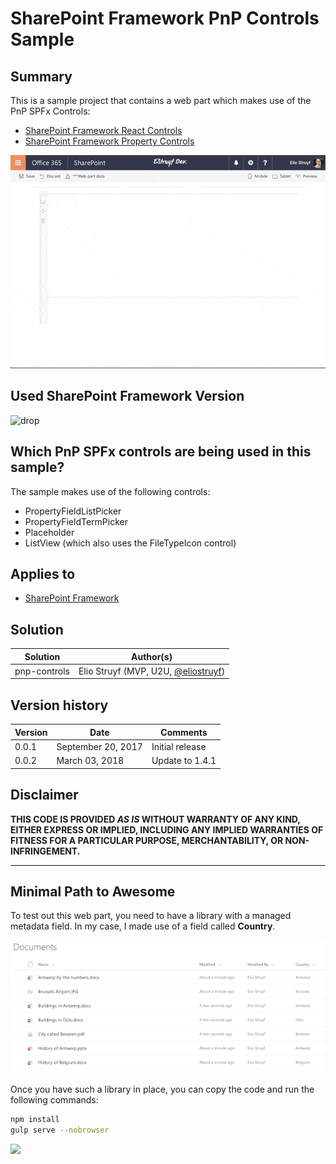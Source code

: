 # SharePoint Framework PnP Controls Sample

## Summary

This is a sample project that contains a web part which makes use of the PnP SPFx Controls:

- [SharePoint Framework React Controls](https://www.npmjs.com/package/@pnp/spfx-controls-react)
- [SharePoint Framework Property Controls](https://www.npmjs.com/package/@pnp/spfx-property-controls)

![Web part outcome](./assets/webpart-outcome.gif)

## Used SharePoint Framework Version
![drop](https://img.shields.io/badge/drop-1.4.1-green.svg)

## Which PnP SPFx controls are being used in this sample?

The sample makes use of the following controls:
- PropertyFieldListPicker
- PropertyFieldTermPicker
- Placeholder
- ListView (which also uses the FileTypeIcon control)

## Applies to

* [SharePoint Framework](http://dev.office.com/sharepoint/docs/spfx/sharepoint-framework-overview)

## Solution

Solution|Author(s)
--------|---------
pnp-controls|Elio Struyf (MVP, U2U, [@eliostruyf](https://twitter.com/eliostruyf))

## Version history

Version|Date|Comments
-------|----|--------
0.0.1|September 20, 2017|Initial release
0.0.2|March 03, 2018|Update to 1.4.1

## Disclaimer
**THIS CODE IS PROVIDED *AS IS* WITHOUT WARRANTY OF ANY KIND, EITHER EXPRESS OR IMPLIED, INCLUDING ANY IMPLIED WARRANTIES OF FITNESS FOR A PARTICULAR PURPOSE, MERCHANTABILITY, OR NON-INFRINGEMENT.**

---

## Minimal Path to Awesome

To test out this web part, you need to have a library with a managed metadata field. In my case, I made use of a field called **Country**.

![Documents](./assets/documents.png)

Once you have such a library in place, you can copy the code and run the following commands:

```bash
npm install
gulp serve --nobrowser
```

![](https://telemetry.sharepointpnp.com/sp-dev-fx-webparts/samples/pnp-controls)
